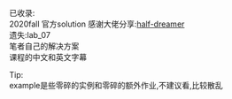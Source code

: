 已收录:  
2020fall 官方solution 感谢大佬分享:[half-dreamer](https://github.com/half-dreamer/CS61A-20fa)  
  遗失:lab_07  
笔者自己的解决方案  
课程的中文和英文字幕  

Tip:  
example是些零碎的实例和零碎的额外作业,不建议看,比较散乱
